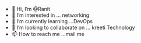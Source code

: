 - 👋 Hi, I’m @Ranit
- 👀 I’m interested in ... networking
- 🌱 I’m currently learning ...DevOps 
- 💞️ I’m looking to collaborate on ... kreeti Technology
- 📫 How to reach me ...mail me

<!---
Ranit/Ranit is a ✨ special ✨ repository because its `README.md` (this file) appears on your GitHub profile.
You can click the Preview link to take a look at your changes.
--->
